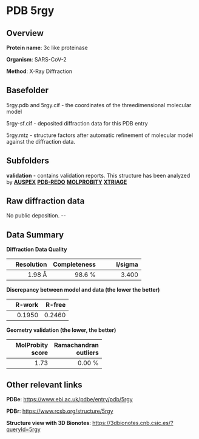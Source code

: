 # PDB 5rgy

## Overview

**Protein name**: 3c like proteinase

**Organism**: SARS-CoV-2

**Method**: X-Ray Diffraction

## Basefolder

5rgy.pdb and 5rgy.cif - the coordinates of the threedimensional molecular model

5rgy-sf.cif - deposited diffraction data for this PDB entry

5rgy.mtz - structure factors after automatic refinement of molecular model against the diffraction data.

## Subfolders





**validation** - contains validation reports. This structure has been analyzed by [**AUSPEX**](https://github.com/thorn-lab/coronavirus_structural_task_force/tree/master/pdb/3c_like_proteinase/SARS-CoV-2/5rgy/validation/auspex) [**PDB-REDO**](https://github.com/thorn-lab/coronavirus_structural_task_force/tree/master/pdb/3c_like_proteinase/SARS-CoV-2/5rgy/validation/pdb-redo) [**MOLPROBITY**](https://github.com/thorn-lab/coronavirus_structural_task_force/tree/master/pdb/3c_like_proteinase/SARS-CoV-2/5rgy/validation/molprobity) [**XTRIAGE**](https://github.com/thorn-lab/coronavirus_structural_task_force/blob/master/pdb/3c_like_proteinase/SARS-CoV-2/5rgy/validation/Xtriage_output.log)  



## Raw diffraction data

No public deposition. --<br> 

## Data Summary
**Diffraction Data Quality**

|   | Resolution | Completeness| I/sigma |
|---|-------------:|----------------:|--------------:|
|   |1.98 Å|98.6  %|<img width=50/>3.400|

**Discrepancy between model and data (the lower the better)**

|   | **R-work**| **R-free**   
|---|-------------:|----------------:|           
||  0.1950|  0.2460|

**Geometry validation (the lower, the better)**

|   |**MolProbity<br>score**| **Ramachandran<br>outliers** 
|---|-------------:|----------------:|
||  1.73|  0.00 %|

 

 



## Other relevant links 
**PDBe**:  https://www.ebi.ac.uk/pdbe/entry/pdb/5rgy
 
**PDBr**: https://www.rcsb.org/structure/5rgy 

**Structure view with 3D Bionotes**: https://3dbionotes.cnb.csic.es/?queryId=5rgy

